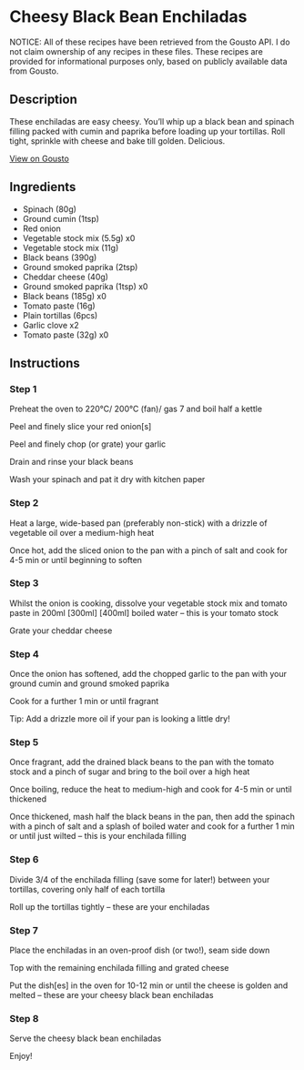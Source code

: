 # Cheesy Black Bean Enchiladas

NOTICE: All of these recipes have been retrieved from the Gousto API. I do not claim ownership of any recipes in these files. These recipes are provided for informational purposes only, based on publicly available data from Gousto.

## Description

These enchiladas are easy cheesy. You’ll whip up a black bean and spinach filling packed with cumin and paprika before loading up your tortillas. Roll tight, sprinkle with cheese and bake till golden. Delicious.


[View on Gousto](https://www.gousto.co.uk/recipes/cookbook/cheesy-black-bean-enchiladas)

## Ingredients

- Spinach (80g)
- Ground cumin (1tsp)
- Red onion
- Vegetable stock mix (5.5g) x0
- Vegetable stock mix (11g)
- Black beans (390g)
- Ground smoked paprika (2tsp)
- Cheddar cheese (40g)
- Ground smoked paprika (1tsp) x0
- Black beans (185g) x0
- Tomato paste (16g)
- Plain tortillas (6pcs)
- Garlic clove x2
- Tomato paste (32g) x0

## Instructions


### Step 1

Preheat the oven to 220°C/ 200°C (fan)/ gas 7 and boil half a kettle

Peel and finely slice your red onion[s]

Peel and finely chop (or grate) your garlic

Drain and rinse your black beans

Wash your spinach and pat it dry with kitchen paper


### Step 2

Heat a large, wide-based pan (preferably non-stick) with a drizzle of vegetable oil over a medium-high heat

Once hot, add the sliced onion to the pan with a pinch of salt and cook for 4-5 min or until beginning to soften


### Step 3

Whilst the onion is cooking, dissolve your vegetable stock mix and tomato paste in 200ml <span class="text-purple">[300ml]</span> <span class="text-danger">[400ml] </span>boiled water – this is your tomato stock

Grate your cheddar cheese


### Step 4

Once the onion has softened, add the chopped garlic to the pan with your ground cumin and ground smoked paprika

Cook for a further 1 min or until fragrant

Tip: Add a drizzle more oil if your pan is looking a little dry!


### Step 5

Once fragrant, add the drained black beans to the pan with the tomato stock and a pinch of sugar and bring to the boil over a high heat

Once boiling, reduce the heat to medium-high and cook for 4-5 min or until thickened

Once thickened, mash half the black beans in the pan, then add the spinach with a pinch of salt and a splash of boiled water and cook for a further 1 min or until just wilted – this is your enchilada filling


### Step 6

Divide 3/4 of the enchilada filling (save some for later!) between your tortillas, covering only half of each tortilla

Roll up the tortillas tightly – these are your enchiladas


### Step 7

Place the enchiladas in an oven-proof dish (or two!), seam side down

Top with the remaining enchilada filling and grated cheese

Put the dish[es] in the oven for 10-12 min or until the cheese is golden and melted – these are your cheesy black bean enchiladas

### Step 8

Serve the cheesy black bean enchiladas

Enjoy!

